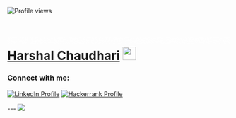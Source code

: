 ![Profile views](https://gpvc.arturio.dev/Harshal5757)
# ![](<https://github.com/Akash-Salvi/Akash-Salvi/blob/master/Hello(1).gif>)[Harshal Chaudhari](https://github.com/Harshal5757) <img src="https://raw.githubusercontent.com/MartinHeinz/MartinHeinz/master/wave.gif" width="30px" height="30px" />

<h3 align="left">Connect with me:</h3>
<p align="left">
<a href="www.linkedin.com/in/harshal-chaudhari-a3ba82a4" target="blank"><img align="center" src="https://raw.githubusercontent.com/rahuldkjain/github-profile-readme-generator/master/src/images/icons/Social/linked-in-alt.svg" alt="LinkedIn Profile" height="30" width="40" /></a>
<a href="https://www.hackerrank.com/harshal_chaudha4" target="blank"><img align="center" src="https://raw.githubusercontent.com/rahuldkjain/github-profile-readme-generator/master/src/images/icons/Social/medium.svg" alt="Hackerrank Profile" height="30" width="40" /></a>
</p>
---
<img src="https://github-readme-stats.vercel.app/api?username=Harshal5757&&show_icons=true&count_private=true&include_all_commits=true"/>

